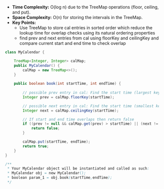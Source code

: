 - **Time Complexity:** O(log n) due to the TreeMap operations (floor, ceiling, and put).
- **Space Complexity:** O(n) for storing the intervals in the TreeMap.
- **Key Points:**
    - Use TreeMap to store cal entries in sorted order which reduce the lookup time for overlap checks using its natural ordering properties
    - find prev and next entries from cal using floorKey and ceilingKey and compare current start and end time to check overlap

```java
class MyCalendar {

    TreeMap<Integer, Integer> calMap;
    public MyCalendar() {
        calMap = new TreeMap<>(); 
    }
    
    public boolean book(int startTime, int endTime) {
        
        // possible prev entry in cal: Find the start time (largest key) from calMap which is less than or equal to the current startTime
        Integer prev = calMap.floorKey(startTime);

        // possible next entry in cal: Find the start time (smallest key) from calMap which is greater than or equal to the current startTime
        Integer next = calMap.ceilingKey(startTime);

        // If start and end time overlaps then return false
        if ((prev != null && calMap.get(prev) > startTime) || (next != null && endTime > next)) {
            return false;
        }

        calMap.put(startTime, endTime);
        return true;
    }
}

/**
 * Your MyCalendar object will be instantiated and called as such:
 * MyCalendar obj = new MyCalendar();
 * boolean param_1 = obj.book(startTime,endTime);
 */
 ```